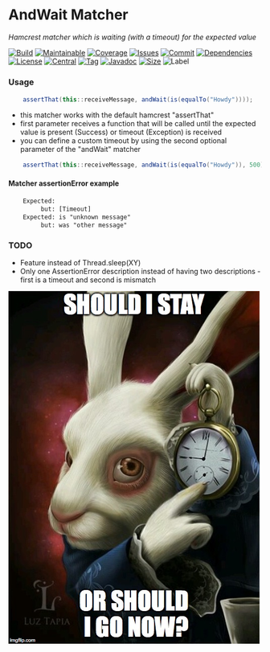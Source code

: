 # AndWait Matcher
*Hamcrest matcher which is waiting (with a timeout) for the expected value* 

[![Build][build_shield]][build_link]
[![Maintainable][maintainable_shield]][maintainable_link]
[![Coverage][coverage_shield]][coverage_link]
[![Issues][issues_shield]][issues_link]
[![Commit][commit_shield]][commit_link]
[![Dependencies][dependency_shield]][dependency_link]
[![License][license_shield]][license_link]
[![Central][central_shield]][central_link]
[![Tag][tag_shield]][tag_link]
[![Javadoc][javadoc_shield]][javadoc_link]
[![Size][size_shield]][size_shield]
![Label][label_shield]

### Usage
```java
    assertThat(this::receiveMessage, andWait(is(equalTo("Howdy"))));
```
* this matcher works with the default hamcrest "assertThat"
* first parameter receives a function that will be called until the expected value is present (Success) or timeout (Exception) is received
* you can define a custom timeout by using the second optional parameter of the "andWait" matcher 
```java
    assertThat(this::receiveMessage, andWait(is(equalTo("Howdy")), 500));
```

#### Matcher assertionError example
```text
    Expected:
         but: [Timeout]
    Expected: is "unknown message"
         but: was "other message"
```

### TODO
* Feature instead of Thread.sleep(XY)
* Only one AssertionError description instead of having two descriptions - first is a timeout and second is mismatch

![andwait](andwait.jpg "andwait")

[build_shield]: https://github.com/YunaBraska/and-wait-matcher/workflows/JAVA_CI/badge.svg
[build_link]: https://github.com/YunaBraska/and-wait-matcher/actions?query=workflow%3AJAVA_CI
[maintainable_shield]: https://img.shields.io/codeclimate/maintainability/YunaBraska/and-wait-matcher?style=flat-square
[maintainable_link]: https://codeclimate.com/github/YunaBraska/and-wait-matcher/maintainability
[coverage_shield]: https://img.shields.io/codeclimate/coverage/YunaBraska/and-wait-matcher?style=flat-square
[coverage_link]: https://codeclimate.com/github/YunaBraska/and-wait-matcher/test_coverage
[issues_shield]: https://img.shields.io/github/issues/YunaBraska/and-wait-matcher?style=flat-square
[issues_link]: https://github.com/YunaBraska/and-wait-matcher/commits/master
[commit_shield]: https://img.shields.io/github/last-commit/YunaBraska/and-wait-matcher?style=flat-square
[commit_link]: https://github.com/YunaBraska/and-wait-matcher/issues
[license_shield]: https://img.shields.io/github/license/YunaBraska/and-wait-matcher?style=flat-square
[license_link]: https://github.com/YunaBraska/and-wait-matcher/blob/master/LICENSE
[dependency_shield]: https://img.shields.io/librariesio/github/YunaBraska/and-wait-matcher?style=flat-square
[dependency_link]: https://libraries.io/github/YunaBraska/and-wait-matcher
[central_shield]: https://img.shields.io/maven-central/v/berlin.yuna/and-wait-matcher?style=flat-square
[central_link]:https://search.maven.org/artifact/berlin.yuna/and-wait-matcher
[tag_shield]: https://img.shields.io/github/v/tag/YunaBraska/and-wait-matcher?style=flat-square
[tag_link]: https://github.com/YunaBraska/and-wait-matcher/releases
[javadoc_shield]: https://javadoc.io/badge2/berlin.yuna/and-wait-matcher/javadoc.svg?style=flat-square
[javadoc_link]: https://javadoc.io/doc/berlin.yuna/and-wait-matcher
[size_shield]: https://img.shields.io/github/repo-size/YunaBraska/and-wait-matcher?style=flat-square
[label_shield]: https://img.shields.io/badge/Yuna-QueenInside-blueviolet?style=flat-square
[gitter_shield]: https://img.shields.io/gitter/room/YunaBraska/nats-streaming-server-embedded?style=flat-square
[gitter_link]: https://gitter.im/nats-streaming-server-embedded/Lobby